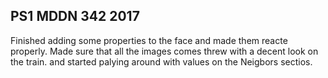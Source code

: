 ## PS1 MDDN 342 2017

Finished adding some properties to the face and made them reacte properly.
Made sure that all the images comes threw with a decent look on the train.
and started palying around with values on the Neigbors sectios.
